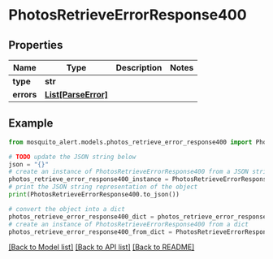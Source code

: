# PhotosRetrieveErrorResponse400


## Properties

Name | Type | Description | Notes
------------ | ------------- | ------------- | -------------
**type** | **str** |  | 
**errors** | [**List[ParseError]**](ParseError.md) |  | 

## Example

```python
from mosquito_alert.models.photos_retrieve_error_response400 import PhotosRetrieveErrorResponse400

# TODO update the JSON string below
json = "{}"
# create an instance of PhotosRetrieveErrorResponse400 from a JSON string
photos_retrieve_error_response400_instance = PhotosRetrieveErrorResponse400.from_json(json)
# print the JSON string representation of the object
print(PhotosRetrieveErrorResponse400.to_json())

# convert the object into a dict
photos_retrieve_error_response400_dict = photos_retrieve_error_response400_instance.to_dict()
# create an instance of PhotosRetrieveErrorResponse400 from a dict
photos_retrieve_error_response400_from_dict = PhotosRetrieveErrorResponse400.from_dict(photos_retrieve_error_response400_dict)
```
[[Back to Model list]](../README.md#documentation-for-models) [[Back to API list]](../README.md#documentation-for-api-endpoints) [[Back to README]](../README.md)


